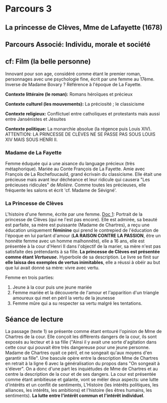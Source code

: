# Parcours 3 
## La princesse de Clèves, Mme de Lafayette (1678)
## Parcours Associé: Individu, morale et société
cf: Film (la belle personne)
----

Innovant pour son age, considéré comme étant le premier roman, personnages avec une psychologie fine, écrit par une femme au 17ème. Inverse de Madame Bovary ? Référence à l'époque de La Fayette.

**Contexte littéraire (le roman):** Romans héroïques et précieux

**Contexte culturel (les mouvements):** La préciosité ; le classicisme 

**Contexte religieux:** Conflictuel entre catholiques et protestants mais aussi entre Jansénistes et Jésuites

**Contexte politique:** La monarchie absolue (la régence puis Louis XIV). ATTENTION: LA PRINCESSE DE CLÈVES NE SE PASSE PAS SOUS LOUIS XIV MAIS SOUS HENRI II.

### Madame de La Fayette

Femme éduquée qui a une aisance du language précieux (très métaphorique). Mariée au Conte François de La Fayette. Amie avec François de La Rochefoucauld, grand écrivain du classicisme. Elle était une précieuse mais avant leur déchéance et leur ridicule qui causera "Les précieuses ridicules" de *Molière*. Comme toutes les précieuses, elle fréquente les salons et écrit 'cf. Madame de Sévigné'.

### La Princesse de Clèves

L'histoire d'une femme, écrite par une femme. [Doc 1](https://docs.google.com/document/d/1lyF4Q_rMgs9r1XQv8WfR_29MJnYbklPIrf46A_1t7Dk/edit): Portrait de la princesse de Clèves (qui ne l'est pas encore). Elle est admirée, sa beauté est parfaite, sa mère est puissante (Madame de Chartres), a reçu une éducation uniquement **féminine** qui prend le contrepied de l'éducation de l'époque en lui parlant d'amour (**LA RAISON CONTRE LA PASSION**, être un honnête femme avec un homme malhonnête), elle a 16 ans, elle est présentée à la cour d'Henri II dans l'objectif de la marier, sa mère n'est pas satisfaite des prétendants à sa fille. **La princesse de Clèves est présentée comme étant *Vertueuse*.** Hyperbole de sa description. Le livre se finit sur **elle laissa des exemples de vertus inimitables**, elle a réussi à obéir au but que lui avait donné sa mère: vivre avec vertu. 

Femme en trois parties:

1. Jeune à la cour puis une jeune mariée
2. Femme mariée et la découverte de l'amour et l'apparition d'un triangle amoureux qui met en péril la vertu de la jeunesse
3. Femme mûre qui a su respecter sa vertu malgré les tentations.

## Séance de lecture

La passage (texte 1) se présente comme étant entouré l'opinion de Mme de Chartres de la cour. Elle conçoit les différents dangers de la cour, ils sont exposés au lecteur et à sa fille ("Ainsi il y avait une sorte d'agitation dans cette cour qui pouvait être très dangereuse pour une jeune personne. Madame de Chartres oyait ce péril, et ne songeait qu'aux moyens d'en garantir sa fille". Une bascule opère entre la description Mme de Chartres en retrait à la ligne 6 avec la généralisation du propos dans "On songeait à s'élever". On a donc d'une part les inquiétudes de Mme de Chartres et au centre la description de la cour et de ses dangers. La cour est présentée comme étant ambitieuse et galante, vont se mêler deux aspects: une lutte d'intérêts et un conflit de sentiments, L'Histoire (les intérêts politiques, les alliances, les intérêts, les ambitions) et l'histoire (les êtres humains, les sentiments). **La lutte entre l'intérêt commun et l'intérêt individuel**.  